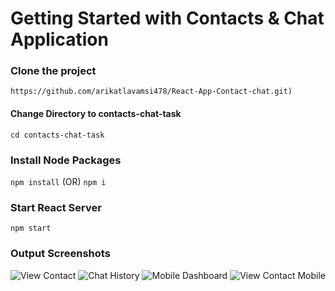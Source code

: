 # Getting Started with Contacts & Chat Application

### Clone the project
``https://github.com/arikatlavamsi478/React-App-Contact-chat.git)``

#### Change Directory to contacts-chat-task
```cd contacts-chat-task```

### Install Node Packages
```npm install``` (OR) ```npm i```

### Start React Server
```npm start```

### Output Screenshots

![View Contact](../master/public/output/view-contact.png)
![Chat History](../master/public/output/chat2.png)
![Mobile Dashboard](../master/public/output/dashboard-mobile.png)
![View Contact Mobile](../master/public/output/viewcontact-mobile.png)
